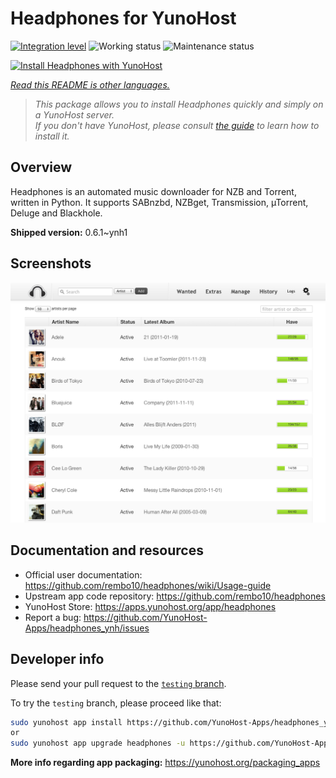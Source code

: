 <!--
N.B.: This README was automatically generated by <https://github.com/YunoHost/apps/tree/master/tools/readme_generator>
It shall NOT be edited by hand.
-->

# Headphones for YunoHost

[![Integration level](https://dash.yunohost.org/integration/headphones.svg)](https://dash.yunohost.org/appci/app/headphones) ![Working status](https://ci-apps.yunohost.org/ci/badges/headphones.status.svg) ![Maintenance status](https://ci-apps.yunohost.org/ci/badges/headphones.maintain.svg)

[![Install Headphones with YunoHost](https://install-app.yunohost.org/install-with-yunohost.svg)](https://install-app.yunohost.org/?app=headphones)

*[Read this README is other languages.](./ALL_README.md)*

> *This package allows you to install Headphones quickly and simply on a YunoHost server.*  
> *If you don't have YunoHost, please consult [the guide](https://yunohost.org/install) to learn how to install it.*

## Overview

Headphones is an automated music downloader for NZB and Torrent, written in Python. It supports SABnzbd, NZBget, Transmission, µTorrent, Deluge and Blackhole.


**Shipped version:** 0.6.1~ynh1

## Screenshots

![Screenshot of Headphones](./doc/screenshots/screenshot01.png)

## Documentation and resources

- Official user documentation: <https://github.com/rembo10/headphones/wiki/Usage-guide>
- Upstream app code repository: <https://github.com/rembo10/headphones>
- YunoHost Store: <https://apps.yunohost.org/app/headphones>
- Report a bug: <https://github.com/YunoHost-Apps/headphones_ynh/issues>

## Developer info

Please send your pull request to the [`testing` branch](https://github.com/YunoHost-Apps/headphones_ynh/tree/testing).

To try the `testing` branch, please proceed like that:

```bash
sudo yunohost app install https://github.com/YunoHost-Apps/headphones_ynh/tree/testing --debug
or
sudo yunohost app upgrade headphones -u https://github.com/YunoHost-Apps/headphones_ynh/tree/testing --debug
```

**More info regarding app packaging:** <https://yunohost.org/packaging_apps>
